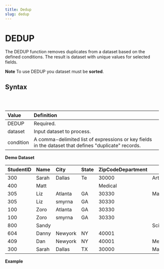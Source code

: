 ```yaml
---
title: Dedup
slug: dedup
---
```


# DEDUP

The DEDUP function removes duplicates from a dataset based on the defined conditions. The result is dataset with unique values for selected fields.

**Note** To use DEDUP you dataset must be **sorted**.

## Syntax

<pre>
<EclCode code="DEDUP(dataset, [, condition])">
</EclCode>
</pre>

| Value     | Definition                                                                                           |
| :-------- | :--------------------------------------------------------------------------------------------------- |
| DEDUP     | Required.                                                                                            |
| dataset   | Input dataset to process.                                                                            |
| condition | A comma-delimited list of expressions or key fields in the dataset that defines "duplicate" records. |

**Demo Dataset**

| StudentID | Name  | City    | State | ZipCodeDepartment |         |
| :-------- | :---- | :------ | :---- | :---------------- | ------- |
| 300       | Sarah | Dallas  | Te    | 30000             | Art     |
| 400       | Matt  |         |       | Medical           |
| 305       | Liz   | Atlanta | GA    | 30330             | Math    |
| 305       | Liz   | smyrna  | GA    | 30330             |
| 100       | Zoro  | Atlanta | GA    | 30330             |
| 100       | Zoro  | smyrna  | GA    | 30330             |
| 800       | Sandy |         |       |                   | Science |
| 604       | Danny | Newyork | NY    | 40001             |
| 409       | Dan   | Newyork | NY    | 40001             | Medical |
| 300       | Sarah | Dallas  | TX    | 30000             | Math    |

**Example**

<pre>
<EclCode 
id="DedupExp_1"
tryMe="DedupExp_1"
code="/*
DEDUP Example:
Deduping the input dataset based on different fields.
Keep in mind that for DEDUP your dataset must be sorted.
*/

Student_Rec := RECORD
  INTEGER   StudentID;
  STRING    Name;
  STRING    City;
  STRING2   State;
  STRING5   ZipCode;
  STRING    Department;
END;

Student_DS := DATASET([
              {300,	'Sarah', 'Dallas',	'Te',	'30000',	'Art'},
              {400,	'Matt',	 	'',		     '',  '',       'Medical'},
              {305,	'Liz',	 'Atlanta',	'GA',	'30330',  'Math'},	
              {305,	'Liz',	 'smyrna',	'GA',	'30330',  ''},	
              {100,	'Zoro',	 'Atlanta',	'GA',	'30330',  ''},	
              {100,	'Zoro',  'smyrna',	'GA',	'30330',  ''},	
              {800,	'Sandy', '',		     '',  '',       'Science'},
              {604, 'Danny', 'Newyork',	'NY',	'40001',  ''},	
              {409,	'Dan',   'Newyork',	'NY',	'40001',	'Medical'},
              {300,	'Sarah', 'Dallas',	'Te',	'30000',	'Math'}],
              Student_Rec);


// Above dataset is already sorted.

DupMe := DEDUP(SortDS, StudentID, Name);
OUTPUT(DupMe, NAMED('DupMe'));

DupExp := DEDUP(SortDS, Name, Department);
OUTPUT(DupExp, NAMED('DupExp'));">
</EclCode>
</pre>

